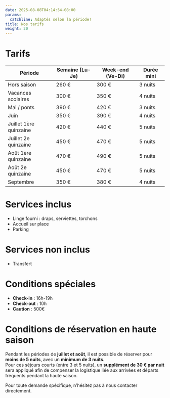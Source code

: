 ```yaml
---
date: 2025-08-08T04:14:54-08:00
params:
  catchline: Adaptés selon la période!
title: Nos tarifs
weight: 20
---
```


# Tarifs

| Période                | Semaine (Lu-Je) | Week-end (Ve-Di) | Durée mini |
| ---------------------- | --------------- | ---------------- | ---------- |
| Hors saison            | 260 €           | 300 €            | 3 nuits    |
| Vacances scolaires     | 300 €           | 350 €            | 4 nuits    |
| Mai / ponts            | 390 €           | 420 €            | 3 nuits    |
| Juin                   | 350 €           | 390 €            | 4 nuits    |
| Juillet 1ère quinzaine | 420 €           | 440 €            | 5 nuits    |
| Juillet 2e quinzaine   | 450 €           | 470 €            | 5 nuits    |
| Août 1ère quinzaine    | 470 €           | 490 €            | 5 nuits    |
| Août 2e quinzaine      | 450 €           | 470 €            | 5 nuits    |
| Septembre              | 350 €           | 380 €            | 4 nuits    |

# Services inclus

- Linge fourni : draps, serviettes, torchons
- Accueil sur place
- Parking

# Services non inclus

- Transfert

# Conditions spéciales

- **Check-in** : 16h-19h 
- **Check-out** : 10h
- **Caution** : 500€

# Conditions de réservation en haute saison

Pendant les périodes de **juillet et août**, il est possible de réserver pour **moins de 5 nuits**, avec un **minimum de 3 nuits**.  
Pour ces séjours courts (entre 3 et 5 nuits), un **supplément de 30 € par nuit** sera appliqué afin de compenser la logistique liée aux arrivées et départs fréquents pendant la haute saison.

Pour toute demande spécifique, n’hésitez pas à nous contacter directement.
